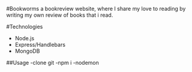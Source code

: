 #Bookworms
a bookreview website, where I share my love to reading by writing my own review of books that i read.

#Technologies

- Node.js
- Express/Handlebars
- MongoDB

##Usage
-clone git
-npm i
-nodemon
